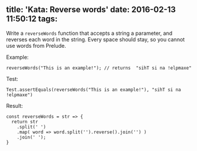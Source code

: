 title: 'Kata: Reverse words'
date: 2016-02-13 11:50:12
tags:
---

Write a `reverseWords` function that accepts a string a parameter, and reverses each word in the string. Every space should stay, so you cannot use words from Prelude.

<!--more-->

Example:

```
reverseWords("This is an example!"); // returns  "sihT si na !elpmaxe"
```

Test:

```
Test.assertEquals(reverseWords("This is an example!"), "sihT si na !elpmaxe")
```

Result:

```
const reverseWords = str => {
  return str
    .split(' ')
    .map( word => word.split('').reverse().join('') )
    .join(' ');
}
```